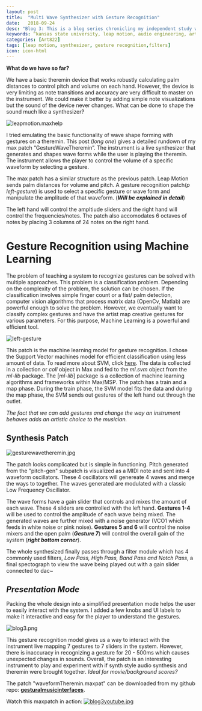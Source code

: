 ```yaml
---
layout: post
title:  "Multi Wave Synthesizer with Gesture Recognition"
date:   2018-09-24
desc: "Blog 3: This is a blog series chronicling my independent study work at the DX Media Lab, Kansas State University."
keywords: “kansas state university, leap motion, audio engineering, art, music, music technology, computer science, machine learning, gesture recognition, synthesizer, audio filters, research, independent study"
categories: [Art822]
tags: [leap motion, synthesizer, gesture recognition,filters]
icon: icon-html
---
```

**What do we have so far?**

We have a basic theremin device that works robustly calculating palm distances to control pitch and volume on each hand. However, the device is very limiting as note transitions and accuracy are very difficult to master on the instrument. We could make it better by adding simple note visualizations but the sound of the device never changes. What can be done to shape the sound much like a synthesizer? 

<img align="middle" src="https://cdn.pixabay.com/photo/2015/08/26/10/03/synthesizer-908298_1280.jpg" alt="leapmotion.maxhelp" class="center"/>

I tried emulating the basic functionality of wave shape forming with gestures on a theremin. This post (*long one*) gives a detailed rundown of my max patch “GestureWaveTheremin”. The instrument is a live synthesizer that generates and shapes wave forms while the user is playing the theremin. The instrument allows the player to control the volume of a specific waveform by selecting a gesture. 

The max patch has a similar structure as the previous patch. Leap Motion sends palm distances for volume and pitch. A gesture recognition patch(*p left-gesture*) is used to select a specific gesture or wave form and manipulate the amplitude of that waveform. (***Will be explained in detail***)

The left hand will control the ampltiude sliders and the right hand will control the frequencies/notes. The patch also accomodates 6 octaves of notes by placing 3 columns of 24 notes on the right hand.


# **Gesture Recognition using Machine Learning**
The problem of teaching a system to recognize gestures can be solved with multiple approaches. This problem is a classification problem. Depending on the complexity of the problem, the solution can be chosen. If the classification involves simple finger count or a fist/ palm detection, computer vision algorithms that process matrix data (OpenCv, Matlab) are powerful enough to solve the problem. However, we eventually want to classify complex gestures and have the artist map creative gestures for various parameters. For this purpose, Machine Learning is a powerful and efficient tool.

<img src="{{ site.baseurl }}/art822/left-gesture.png" alt="left-gesture" class="center">

This patch is the machine learning model for gesture recognition. I chose the Support Vector machines model for efficient classification using less amount of data. To read more about SVM, click [here](https://medium.com/@LSchultebraucks/introduction-to-support-vector-machines-9f8161ae2fcb). The data is collected in a collection or *coll* object in Max and fed to the *ml.svm* object from the *ml-lib* package. The [*ml-lib*] package is a collection of machine learning algorithms and frameworks within Max/MSP. The patch has a train and a map phase. During the train phase, the SVM model fits the data and during the map phase, the SVM sends out gestures of the left hand out through the outlet.

*The fact that we can add gestures and change the way an instrument behaves adds an artistic choice to the musician.*

## **Synthesis Patch**
<img src="{{ site.baseurl }}/art822/gesturewavetheremin.jpg" alt="gesturewavetheremin.jpg" class="center" />

The patch looks complicated but is simple in functioning. Pitch generated from the "pitch-gen" subpatch is visualized as a MIDI note and sent into 4 waveform oscillators. These 4 oscillators will genereate 4 waves and merge the ways to together. The waves generated are modulated with a classic Low Frequency Oscillator. 

The wave forms have a gain slider that controls and mixes the amount of each wave. These 4 sliders are controlled with the left hand. **Gestures 1-4** will be used to control the amplitude of each wave being mixed. The generated waves are further mixed with a noise generator (VCO1 which feeds in white noise or pink noise). **Gestures 5 and 6** will control the noise mixers and the open palm (***Gesture 7***) will control the overall gain of the system (***right bottom corner***). 

The whole synthesized finally passes through a filter module which has 4 commonly used filters, *Low Pass, High Pass, Band Pass and Notch Pass*, a final spectograph to view the wave being played out with a gain slider connected to dac~

## *Presentation Mode*
Packing the whole design into a simplified presentation mode helps the user to easily interact with the system. I added a few knobs and UI labels to make it interactive and easy for the player to understand the gestures. 

<img src="{{ site.baseurl }}/art822/blog3presentation.png" alt="blog3.png" class="center" />

This gesture recognition model gives us a way to interact with the instrument live mapping 7 gestures to 7 sliders in the system. However, there is inaccuracy in recognizing a gesture for 20 - 500ms which causes unexpected changes in sounds. Overall, the patch is an interesting instrument to play and experiment with if synth style audio synthesis and theremin were brought together. *Ideal for movie/background scores?*

The patch "waveformTheremin.maxpat" can be downloaded from my github repo: [**gesturalmusicinterfaces**](https://github.com/sandcobainer/gesturalmusicinterfaces/tree/master/theremingesture/older-v).

Watch this maxpatch in action:
[![blog3youtube.jpg](https://img.youtube.com/vi/https://youtu.be/k6UgMsqCaS0/0.jpg)](https://www.youtube.com/watch?v=k6UgMsqCaS0)